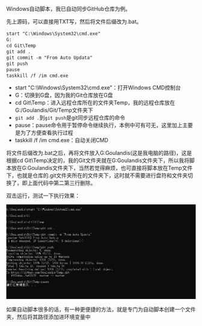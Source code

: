 Windows自动脚本，我已自动同步GitHub仓库为例。

先上源码，可以直接用TXT写，然后将文件后缀改为.bat。

```shell
start "C:\Windows\System32\cmd.exe"
G:
cd Git\Temp
git add .
git commit -m "From Auto Updata"
git push
pause
taskkill /f /im cmd.exe
```

- start "C:\Windows\System32\cmd.exe"：打开Windows CMD控制台
- G：切换到G盘，因为我的Git仓库放在G盘
- cd Git\Temp：进入远程仓库所在的文件夹Temp，我的远程仓库放在G:/Goulandis/Git/Temp文件夹下
- `git add .`到`git push`是git同步远程仓库的命令
- pause：pause命令用于暂停命令继续执行，本例中可有可无，这里加上主要是为了方便查看执行过程
- taskkill /f /im cmd.exe：自动关闭CMD

将文件后缀改为.bat之后，再将文件放入G:Goulandis(这是我电脑的路径)，这是根据cd Git\Temp决定的，我的Git文件夹就在G:Goulandis文件夹下，所以我将脚本放在G:Goulandis文件夹下，当然若觉得麻烦，也可直接将脚本放在Temp文件下，也就是仓库的.git文件夹所在的文件夹下，这时就不需要进行盘符和文件夹切换了，即上面代码中第二第三行删除。

双击运行，测试一下执行效果：

![](【BAT】BATWindows自动脚本同步GitHub远程仓库\Snipaste_2020-01-21_16-04-19.png)

如果自动脚本很多的话，有一种更便捷的方法，就是专门为自动脚本创建一个文件夹，然后将其路径添加进环境变量中